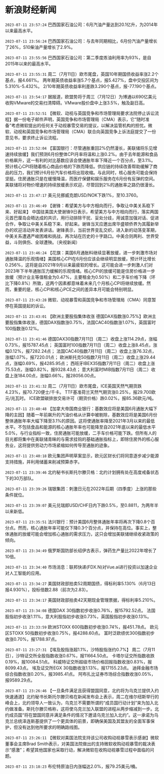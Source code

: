 # 新浪财经新闻
`2023-07-11 23:57:24` 巴西国家石油公司：6月汽油产量达到20.1亿升，为2014年以来最高水平。

`2023-07-11 23:56:24` 巴西国家石油公司：与去年同期相比，6月份汽油产量增长了26%，S10柴油产量增长了2.9%。

`2023-07-11 23:55:56` 巴西国家石油公司：第二季度炼油利用率为93%，是自2015年以来的最高水平。

`2023-07-11 23:55:31` 周二（7月11日）欧市尾盘，英国10年期国债收益率涨2.2个基点，报4.661%。
两年期英债收益率涨5.7个基点，报5.427%，盘中交投区间为5.310%-5.432%。
2/10年期英债收益率利差跌3.290个基点，报-77.190个基点。

`2023-07-11 23:54:17` 据报道，欧盟势将于周三（7月12日）为博通以690亿美元收购VMware的交易扫清障碍。VMware股价盘中上涨3.5%，触及副日高。

`2023-07-11 23:52:51` 【微软、动视与英国竞争和市场管理局要求法院停止诉讼流程】据一份电子邮件声明，英国竞争和市场管理局（CMA）表示，它“随时准备”考虑微软提出的任何关于动视暴雪交易的提议，以解决监管机构的担忧。微软、动视和英国竞争和市场管理局（CMA）联合向英国竞争上诉法庭提交了一份意见书，要求终止诉讼流程。

`2023-07-11 23:52:04` 【富国银行：尽管通胀重回2%仍然漫长，美联储将乐见增速持续放缓】我们预测6月份整体CPI月率将温和上涨0.2%。由于去年能源和食品价格飙升，这一有利的对比基数应该会使通胀年率下降近一个百分点，至3.1%。预计核心CPI将随着核心商品价格的下跌而降低。供应链的持续改善帮助缓解了商品的压力，我们预计6月份汽车价格将出现收缩。与此同时，核心服务可能会保持坚挺。住房通胀只是在缓慢降温，而医疗保健和娱乐服务在6月份有反弹的空间。美联储将对物价增速的持续放缓表示欢迎，尽管回到2%的通胀率之路仍很漫长。

`2023-07-11 23:47:17` 美元兑挪威克朗USD/NOK下跌1%，至10.3760。

`2023-07-11 23:46:49` 【谢锋：希望美方与中方相向而行，争取让中美关系稳下来、好起来】 中国驻美国大使谢锋9日表示，希望美方与中方相向而行，落实两国元首巴厘岛会晤达成的共识，用行动排除干扰、妥处分歧，用诚意加强对话、促进合作，争取让中美关系稳下来、好起来。谢锋当天应邀出席华盛顿侨界为其履新举办的欢迎活动并发表讲话。谢锋表示，当前世界变乱交织，进入新的动荡变革期，中美关系遭遇严峻困难和挑战，再次站在历史的十字路口。中美合则两利、世界受益，斗则俱伤、全球遭殃。（央视新闻）

`2023-07-11 23:46:24` 【花旗：美国6月通胀料继续显著放缓，进一步刺激市场对通胀降温的乐观情绪】美国核心CPI在6月份应该会继续明显放缓，预计环比增长0.256%，这将是自2021年9月以来最疲软的增长。这可能会进一步刺激人们对2023年下半年通胀压力缓解的乐观情绪。核心CPI的放缓可能是住房价格进一步放缓（预计业主等值租金为0.47%，主要租金为0.50%）和二手车价格下降（环比下降0.8%）所致，这两个因素都意味着未来几个月核心CPI将继续放缓。然而，重要的是，核心CPI和核心PCE之间的差异本月可能会特别明显。

`2023-07-11 23:43:28` 微软、动视暴雪和英国竞争和市场管理局（CMA）同意暂停在英国提起的诉讼。

`2023-07-11 23:43:01` 【欧洲主要股指集体收涨 德国DAX指数涨0.75%】欧洲主要股指集体收涨，德国DAX指数涨0.75%，法国CAC40指数涨1.07%，英国富时100指数涨0.12%。

`2023-07-11 23:41:46`   德国DAX30指数7月11日（周二）收盘上涨114.29点，涨幅0.73%，报15787.45点；
英国富时100指数7月11日（周二）收盘上涨8.45点，涨幅0.12%，报7282.24点；
法国CAC40指数7月11日（周二）收盘上涨76.32点，涨幅1.07%，报7220.01点；
欧洲斯托克50指数7月11日（周二）收盘上涨29.44点，涨幅0.69%，报4285.95点；
西班牙IBEX35指数7月11日（周二）收盘上涨75.53点，涨幅0.82%，报9328.43点；
意大利富时MIB指数7月11日（周二）收盘上涨184.00点，涨幅0.66%，报28056.00点。

`2023-07-11 23:41:32` 周二（7月11日）欧市尾盘，ICE英国天然气期货跌4.23%，报70.720便士/千卡。
TTF基准荷兰天然气期货涨0.25%，报29.700欧元/兆瓦时。
ICE欧盟碳排放交易许可（期货价格）跌0.02%，报85.36欧元/吨。

`2023-07-11 23:40:48` 【加拿大帝国商业银行：基数效应将是美国6月通胀大幅下降的主因】随着一年前飙升的汽油价格从计算中被剔除，基数效应将是美国6月份整体通胀年率大幅下降至3.1%的原因。这将使通胀率降至2021年3月以来的最低水平。不包括食品和能源的核心通胀年率也可能降至自2021年底以来的最低水平5.0%，与行业指标一致，住房通胀可能放缓，二手车价格可能下跌。但所有人的目光都将集中在美联储青睐的与需求挂钩的基础通胀指标上，即除住房外的核心服务业，这将提供劳动力市场紧缩如何传导至通胀的迹象。

`2023-07-11 23:40:18` 欧元集团声明草案显示，欧元区财长们将同意逐步减少能源支持措施，并利用储蓄来削减预算赤字。

`2023-07-11 23:39:46` 北约秘书长斯托尔滕贝格：北约计划拥有处在高度戒备状态下的30万部队。

`2023-07-11 23:39:26` 瑞银集团：刺激日元在2022年后期（四季度）上涨的那些条件就位。

`2023-07-11 23:39:07` 美元兑瑞郎USD/CHF日内下跌0.5%，至0.8811，为两年半以来新低。

`2023-07-11 23:35:51` 法兴银行：预计美国6月整体通胀年率将再次下降0.8个百分点。然而，核心通胀年率可能仅下降0.3个百分点，并保持在高位。事实上，整体通胀的放缓可能会增加核心通胀的需求压力，这只会增加美联储继续收紧政策的倾向。

`2023-07-11 23:34:49` 俄罗斯国防部长绍伊古表示，弹药生产量比2022年增长了10倍。

`2023-07-11 23:34:40`   市场消息：联邦快递(FDX.N)对Vue.ai进行投资以加速企业对人工智能的应用。

`2023-07-11 23:34:27` 美国财政部拍卖52周期国债，得标利率5.130%（6月13日报4.930%），投标倍数2.88（前次为2.83）。

`2023-07-11 23:34:17` 美国财政部拍卖42天期现金管理票据，得标利率5.210%。

`2023-07-11 23:34:08` 德国DAX 30指数初步收涨0.76%，报15792.52点。
法国股指初步收涨1.11%，意大利股指初步收涨0.73%，英国股指初步收涨0.13%。

`2023-07-11 23:33:59` 欧洲STOXX 600指数初步收涨0.74%，报451.78点。
欧元区STOXX 50指数初步收涨0.75%，报4288.60点。
富时泛欧绩优300指数初步收涨0.70%，报1788.97点。

`2023-07-11 23:27:31` 【埃及股指涨超1.1%，沙特股指涨约0.7%】 
周二（7月11日），沙特证交所全股指数收涨0.67%，报11664.50点。
卡塔尔证交所指数收跌0.19%，报10084.51点。
科威特证交所超级市场价格回报指数收涨0.83%，报8099.43点。
埃及证交所EGX 30指数收涨1.13%，报17155.23点。
迪拜金融市场综合指数收涨0.20%，报3985.41点。
阿布扎比证券市场综合指数收涨0.05%，报9589.29点。

`2023-07-11 23:26:46` 【一旦条件满足且获得盟国同意，北约将为乌克兰提供入约快速通道】北约秘书长斯托尔滕贝格在新闻发布会上表示，周二在维尔纽斯举行的峰会上，北约领导人一致认为，乌克兰不需要所谓的“成员国行动计划”来为加入北约做准备。斯托尔滕贝格称，这将使乌克兰加入联盟的进程从两步缩减到一步。北约成员国“将在盟国同意并满足条件的情况下邀请乌克兰加入北约”。这一承诺为乌克兰总统泽连斯基提供了一个更具体的前景，即确保美国及其盟友的全面军事保护，但没有达到他所要求的明确路线图。

`2023-07-11 23:26:11` 【微软对美国法院支持该公司收购动视暴雪表示感谢】微软董事会主席Brad Smith表示，对美国法院做出的支持微软收购动视暴雪的裁决表示“感激”；希望其他国家也采取行动，解决微软在收购动视暴雪过程中面临的问题。

`2023-07-11 23:18:23` 布伦特原油日内涨幅达2.0%，报79.25美元/桶。

